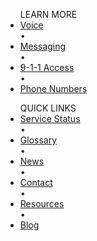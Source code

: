 <ul class="footerUnorderedList">
<span class="footerLabel">LEARN MORE</span>
  <li class="footerListItem"><a href="http://www.bandwidth.com/voice">Voice</a></li><span class="remove4mobile">&bull;</span>
  <li class="footerListItem"><a href="http://www.bandwidth.com/messaging">Messaging</a></li><span class="remove4mobile"><span class="remove4mobile">&bull;</span></span>
  <li class="footerListItem"><a href="http://www.bandwidth.com/9-1-1">9-1-1 Access</a></li><span class="remove4mobile">&bull;</span>
  <li class="footerListItem"><a href="http://www.bandwidth.com/phone-numbers">Phone Numbers</a></li>
</ul>
<ul class="footerUnorderedList">
<span class="footerLabel">QUICK LINKS</span>
  <li class="footerListItem"><a href="http://status.bandwidth.com">Service Status</a></li><span class="remove4mobile">&bull;</span>
  <li class="footerListItem"><a href="http://www.bandwidth.com/glossary">Glossary</a></li><span class="remove4mobile">&bull;</span>
  <li class="footerListItem"><a href="http://www.bandwidth.com/news">News</a></li><span class="remove4mobile">&bull;</span>
  <li class="footerListItem"><a href="http://www.bandwidth.com/contact">Contact</a></li><span class="remove4mobile">&bull;</span>
  <li class="footerListItem"><a href="http://www.bandwidth.com/resources">Resources</a></li><span class="remove4mobile">&bull;</span>
  <li class="footerListItem"><a href="http://blog.bandwidth.com">Blog</a></li>
</ul>
